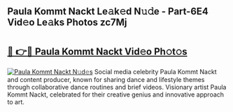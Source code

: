 ## Paula Kommt Nackt Le𝚊k𝚎d N𝚞𝚍e - Part-6E4 Vid𝚎o Le𝚊ks Photos zc7Mj

# <h2><a href="http://fb9ob2.evod.top/?m=Paula+Kommt+Nackt">🔗 👉🔴 Paula Kommt Nackt Vid𝚎o Ph𝚘t𝚘s</a></h2>

[![Paula Kommt Nackt N𝚞d𝚎s](https://i.imgur.com/8V9OHl7.gif)](http://fb9ob2.evod.top/?m=Paula+Kommt+Nackt)
Social media celebrity Paula Kommt Nackt and content producer, known for sharing dance and lifestyle themes through collaborative dance routines and brief videos. Visionary artist Paula Kommt Nackt, celebrated for their creative genius and innovative approach to art. 
